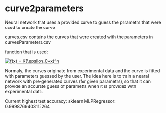 # curve2parameters
Neural network that uses a provided curve to guess the parametrs that were used to create the curve

curves.csv contains the curves that were created with the parameters in curvesParameters.csv

function that is used:

<a href="https://www.codecogs.com/eqnedit.php?latex=f(x)&space;=&space;K(\epsilon_0&plus;x)^n" target="_blank"><img src="https://latex.codecogs.com/gif.latex?f(x)&space;=&space;K(\epsilon_0&plus;x)^n" title="f(x) = K(\epsilon_0+x)^n" /></a>

Normaly, the curves originate from experimental data and the curve is fitted with parameters guessed by the user. The idea here is to train a nearal network with pre-generated curves (for given parametrs), so that it can provide an accurate guess of parametrs when it is provided with experimental data. 

Current highest test accuracy: 
sklearn MLPRegressor:  0.9998769403115264
